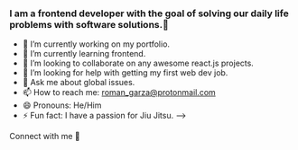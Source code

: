 ### I am a frontend developer with the goal of solving our daily life problems with software solutions.👋


- 🔭 I’m currently working on my portfolio.
- 🌱 I’m currently learning frontend.
- 👯 I’m looking to collaborate on any awesome react.js projects.
- 🤔 I’m looking for help with getting my first web dev job.
- 💬 Ask me about global issues.
- 📫 How to reach me: roman_garza@protonmail.com
- 😄 Pronouns: He/Him
- ⚡ Fun fact: I have a passion for Jiu Jitsu. 
-->


Connect with me 🤝
